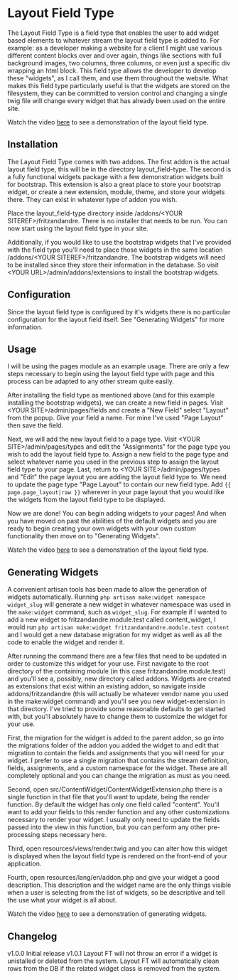 # Layout Field Type
The Layout Field Type is a field type that enables the user to add widget based elements
to whatever stream the layout field type is added to. For example: as a developer making
a website for a client I might use various different content blocks over and over again,
things like sections with full background images, two columns, three columns, or even
just a specific div wrapping an html block. This field type allows the developer to
develop these "widgets", as I call them, and use them throughout the website. What makes
this field type particularly useful is that the widgets are stored on the filesystem,
they can be committed to version control and changing a single twig file will change
every widget that has already been used on the entire site.

Watch the video <a href="#">here</a> to see a demonstration of the layout field type.

## Installation
The Layout Field Type comes with two addons. The first addon is the actual
layout field type, this will be in the directory layout_field-type. The second is a fully
functional widgets package with a few demonstration widgets built for bootstrap. This
extension is also a great place to store your bootstrap widget, or create a new extension,
module, theme, and store your widgets there. They can exist in whatever type of addon you
wish.

Place the layout_field-type directory inside /addons/\<YOUR SITEREF\>/fritzandandre.
There is no installer that needs to be run. You can now start using the layout field type
in your site.

Additionally, if you would like to use the bootstrap widgets that I've provided with the
field type you'll need to place those widgets in the same location /addons/\<YOUR
SITEREF\>/fritzandandre. The bootstrap widgets will need to be installed since they store
their information in the database. So visit \<YOUR URL\>/admin/addons/extensions to
install the bootstrap widgets.

## Configuration
Since the layout field type is configured by it's widgets there is no particular
configuration for the layout field itself. See "Generating Widgets" for more information.

## Usage
I will be using the pages module as an example usage. There are only a few steps
necessary to begin using the layout field type with page and this process can be adapted
to any other stream quite easily.

After installing the field type as mentioned above (and for this example installing the
bootstrap widgets), we can create a new field in pages. Visit
\<YOUR SITE\>/admin/pages/fields and create a "New Field" select "Layout" from the popup.
Give your field a name. For mine I've used "Page Layout" then save the field.

Next, we will add the new layout field to a page type. Visit
\<YOUR SITE\>/admin/pages/types and edit the "Assignments" for the page type you wish to
add the layout field type to. Assign a new field to the page type and select whatever
name you used in the previous step to assign the layout field type to your page. Last,
return to \<YOUR SITE\>/admin/pages/types and "Edit" the page layout you are adding the
layout field type to. We need to update the page type "Page Layout" to contain our new
field type. Add ```{{ page.page_layout|raw }}``` wherever in your page layout that you
would like the widgets from the layout field type to be displayed.

Now we are done! You can begin adding widgets to your pages! And when you have moved on
past the abilities of the default widgets and you are ready to begin creating your own
widgets with your own custom functionality then move on to "Generating Widgets".

Watch the video <a href="#">here</a> to see a demonstration of the layout field type.

## Generating Widgets
A convenient artisan tools has been made to allow the generation of widgets automatically.
Running ```php artisan make:widget namespace widget_slug``` will generate a new widget in
whatever namespace was used in the ```make:widget``` command, such as ```widget_slug```.
For example if I wanted to add a new widget to fritzandandre.module.test called
content_widget, I would run 
```php artisan make:widget fritzandandandre.module.test content``` and I would get a new
database migration for my widget as well as all the code to enable the widget and
render it.

After running the command there are a few files that need to be updated in order to
customize this widget for your use. First navigate to the root directory of the containing
module (in this case fritzandandre.module.test) and you'll see a, possibly, new directory
called addons. Widgets are created as extensions that exist within an existing addon, so
navigate inside addons/fritzandandre (this will actually be whatever vendor name you used
in the make:widget command) and you'll see you new widget-extension in that directory.
 I've tried to provide some reasonable defaults to get started with, but you'll absolutely
 have to change them to customize the widget for your use.
 
 First, the migration for the widget is added to the parent addon, so go into the migrations
 folder of the addon you added the widget to and edit that migration to contain the fields
 and assignments that you will need for your widget. I prefer to use a single migration 
 that contains the stream definition, fields, assignments, and a custom namespace for the
 widget. These are all completely optional and you can change the migration as must as you
 need.
 
 Second, open src/ContentWidget/ContentWidgetExtension.php there is a single function in that
 file that you'll want to update, being the render function. By default the widget has only
 one field called "content". You'll want to add your fields to this render function and
 any other customizations necessary to render your widget. I usually only need to update the
 fields passed into the view in this function, but you can perform any other pre-processing
 steps necessary here.
 
 Third, open resources/views/render.twig and you can alter how this widget is displayed
 when the layout field type is rendered on the front-end of your application.
 
 Fourth, open resources/lang/en/addon.php and give your widget a good description. This
 description and the widget name are the only things visible when a user is selecting from
 the list of widgets, so be descriptive and tell the use what your widget is all about.
 
 Watch the video <a href="#">here</a> to see a demonstration of generating widgets.

## Changelog

 v1.0.0 Initial release
 v1.0.1 Layout FT will not throw an error if a widget is unistalled or deleted from the system. Layout FT will automatically clean rows from the DB if the related widget class is removed from the system.
